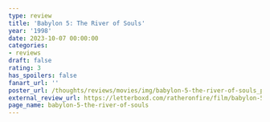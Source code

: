 ```yaml
---
type: review
title: 'Babylon 5: The River of Souls'
year: '1998'
date: 2023-10-07 00:00:00
categories:
- reviews
draft: false
rating: 3
has_spoilers: false
fanart_url: ''
poster_url: /thoughts/reviews/movies/img/babylon-5-the-river-of-souls_poster.png
external_review_url: https://letterboxd.com/ratheronfire/film/babylon-5-the-river-of-souls/
page_name: babylon-5-the-river-of-souls
---
```


